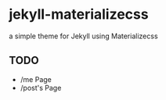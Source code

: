 # jekyll-materializecss
a simple theme for Jekyll using Materializecss  

## TODO 
- /me Page
- /post's Page
